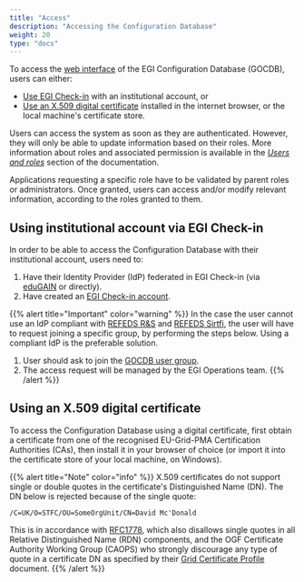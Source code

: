```yaml
---
title: "Access"
description: "Accessing the Configuration Database"
weight: 20
type: "docs"
---
```


To access the [web interface](https://goc.egi.eu) of the EGI Configuration
Database (GOCDB), users can either:

- [Use EGI Check-in](#using-institutional-account-via-egi-check-in) with an
  institutional account, or
- [Use an X.509 digital certificate](#using-an-x509-digital-certificate)
  installed in the internet browser, or the local machine's certificate store.

Users can access the system as soon as they are authenticated. However, they
will only be able to update information based on their roles. More information
about roles and associated permission is available in the
[_Users and roles_](../users-roles) section of the documentation.

Applications requesting a specific role have to be validated by parent roles or
administrators. Once granted, users can access and/or modify relevant
information, according to the roles granted to them.

## Using institutional account via EGI Check-in

In order to be able to access the Configuration Database with their
institutional account, users need to:

1. Have their Identity Provider (IdP) federated in EGI Check-in (via
   [eduGAIN](https://edugain.org/) or directly).
1. Have created an [EGI Check-in account](../../../users/check-in/signup).

{{% alert title="Important" color="warning" %}} In the case the user cannot use
an IdP compliant with [REFEDS R&S](https://refeds.org/research-and-scholarship)
and [REFEDS Sirtfi](https://refeds.org/sirtfi), the user will have to request
joining a specific group, by performing the steps below. Using a compliant IdP
is the preferable solution.

1. User should ask to join the
   [GOCDB user group](https://aai.egi.eu/registry/co_petitions/start/coef:41).
1. The access request will be managed by the EGI Operations team. {{% /alert %}}

## Using an X.509 digital certificate

To access the Configuration Database using a digital certificate, first obtain a
certificate from one of the recognised EU-Grid-PMA Certification Authorities
(CAs), then install it in your browser of choice (or import it into the
certificate store of your local machine, on Windows).

{{% alert title="Note" color="info" %}} X.509 certificates do not support single
or double quotes in the certificate's Distinguished Name (DN). The DN below is
rejected because of the single quote:

`/C=UK/O=STFC/OU=SomeOrgUnit/CN=David Mc'Donald`

This is in accordance with [RFC1778](https://tools.ietf.org/html/rfc1778), which
also disallows single quotes in all Relative Distinguished Name (RDN)
components, and the OGF Certificate Authority Working Group (CAOPS) who strongly
discourage any type of quote in a certificate DN as specified by their
[Grid Certificate Profile](https://www.ogf.org/documents/GFD.125.pdf) document.
{{% /alert %}}
